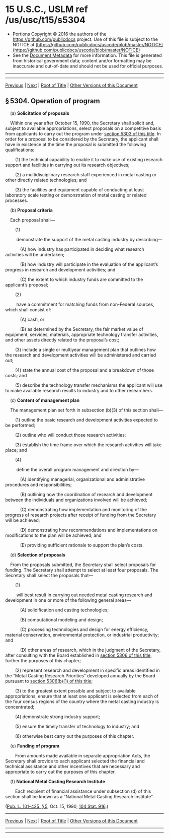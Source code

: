 ---
---

# 15 U.S.C., USLM ref /us/usc/t15/s5304

* Portions Copyright © 2016 the authors of the https://github.com/publicdocs project.
  Use of this file is subject to the NOTICE at [https://github.com/publicdocs/uscode/blob/master/NOTICE](https://github.com/publicdocs/uscode/blob/master/NOTICE)
* See the [Document Metadata](././../../../..//README.md) for more information.
  This file is generated from historical government data; content and/or formatting may be inaccurate and out-of-date and should not be used for official purposes.

----------
----------

[Previous](./../../../..//us/usc/t15/ch79/m__us_usc_t15_s5303.md) | [Next](./../../../..//us/usc/t15/ch79/m__us_usc_t15_s5305.md) | [Root of Title](./../../../../) | [Other Versions of this Document](https://publicdocs.github.io/go/links?ns=uslm&ref=%2Fus%2Fusc%2Ft15%2Fs5304)

## § 5304. Operation of program

    (a) __Solicitation of proposals__ 

    Within one year after October 15, 1990, the Secretary shall solicit and, subject to available appropriations, select proposals on a competitive basis from applicants to carry out the program under [section 5303 of this title][/us/usc/t15/s5303]. In order for a proposal to be considered by the Secretary, the applicant shall have in existence at the time the proposal is submitted the following qualifications:

        (1) the technical capability to enable it to make use of existing research support and facilities in carrying out its research objectives;

        (2) a multidisciplinary research staff experienced in metal casting or other directly related technologies; and

        (3) the facilities and equipment capable of conducting at least laboratory scale testing or demonstration of metal casting or related processes.

    (b) __Proposal criteria__ 

    Each proposal shall—

        (1)

         demonstrate the support of the metal casting industry by describing—

            (A) how industry has participated in deciding what research activities will be undertaken;

            (B) how industry will participate in the evaluation of the applicant’s progress in research and development activities; and

            (C) the extent to which industry funds are committed to the applicant’s proposal;

        (2)

         have a commitment for matching funds from non-Federal sources, which shall consist of:

            (A) cash, or

            (B) as determined by the Secretary, the fair market value of equipment, services, materials, appropriate technology transfer activities, and other assets directly related to the proposal’s cost;

        (3) include a single or multiyear management plan that outlines how the research and development activities will be administered and carried out;

        (4) state the annual cost of the proposal and a breakdown of those costs; and

        (5) describe the technology transfer mechanisms the applicant will use to make available research results to industry and to other researchers.

    (c) __Content of management plan__ 

    The management plan set forth in subsection (b)(3) of this section shall—

        (1) outline the basic research and development activities expected to be performed;

        (2) outline who will conduct those research activities;

        (3) establish the time frame over which the research activities will take place; and

        (4)

         define the overall program management and direction by—

            (A) identifying managerial, organizational and administrative procedures and responsibilities;

            (B) outlining how the coordination of research and development between the individuals and organizations involved will be achieved;

            (C) demonstrating how implementation and monitoring of the progress of research projects after receipt of funding from the Secretary will be achieved;

            (D) demonstrating how recommendations and implementations on modifications to the plan will be achieved; and

            (E) providing sufficient rationale to support the plan’s costs.

    (d) __Selection of proposals__ 

    From the proposals submitted, the Secretary shall select proposals for funding. The Secretary shall attempt to select at least four proposals. The Secretary shall select the proposals that—

        (1)

         will best result in carrying out needed metal casting research and development in one or more of the following general areas—

            (A) solidification and casting technologies;

            (B) computational modeling and design;

            (C) processing technologies and design for energy efficiency, material conservation, environmental protection, or industrial productivity; and

            (D) other areas of research, which in the judgment of the Secretary, after consulting with the Board established in [section 5306 of this title][/us/usc/t15/s5306], further the purposes of this chapter;

        (2) represent research and development in specific areas identified in the “Metal Casting Research Priorities” developed annually by the Board pursuant to [section 5306(b)(1) of this title][/us/usc/t15/s5306/b/1];

        (3) to the greatest extent possible and subject to available appropriations, ensure that at least one applicant is selected from each of the four census regions of the country where the metal casting industry is concentrated;

        (4) demonstrate strong industry support;

        (5) ensure the timely transfer of technology to industry; and

        (6) otherwise best carry out the purposes of this chapter.

    (e) __Funding of program__ 

        From amounts made available in separate appropriation Acts, the Secretary shall provide to each applicant selected the financial and technical assistance and other incentives that are necessary and appropriate to carry out the purposes of this chapter.

    (f) __National Metal Casting Research Institute__ 

        Each recipient of financial assistance under subsection (d) of this section shall be known as a “National Metal Casting Research Institute”.

([Pub. L. 101–425, § 5][/us/pl/101/425/s5], Oct. 15, 1990, [104 Stat. 916][/us/stat/104/916].)

----------

[Previous](./../../../..//us/usc/t15/ch79/m__us_usc_t15_s5303.md) | [Next](./../../../..//us/usc/t15/ch79/m__us_usc_t15_s5305.md) | [Root of Title](./../../../../) | [Other Versions of this Document](https://publicdocs.github.io/go/links?ns=uslm&ref=%2Fus%2Fusc%2Ft15%2Fs5304)

----------
----------

[/us/usc/t15/s5303]: https://publicdocs.github.io/go/links?ns=uslm&ref=%2Fus%2Fusc%2Ft15%2Fs5303
[/us/usc/t15/s5306]: https://publicdocs.github.io/go/links?ns=uslm&ref=%2Fus%2Fusc%2Ft15%2Fs5306
[/us/usc/t15/s5306/b/1]: https://publicdocs.github.io/go/links?ns=uslm&ref=%2Fus%2Fusc%2Ft15%2Fs5306%2Fb%2F1
[/us/pl/101/425/s5]: https://publicdocs.github.io/go/links?ns=uslm&ref=%2Fus%2Fpl%2F101%2F425%2Fs5
[/us/stat/104/916]: https://publicdocs.github.io/go/links?ns=uslm&ref=%2Fus%2Fstat%2F104%2F916


